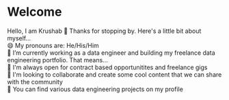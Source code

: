 # Welcome
Hello, I am Krushab 👋
Thanks for stopping by. Here's a little bit about myself...<br/>
😄 My pronouns are: He/His/Him <br/>
🔭 I’m currently working as a data engineer and building my freelance data engineering portfolio. That means... <br/>
👯 I'm always open for contract based opportunitites and freelance gigs <br/>
💬 I'm looking to collaborate and create some cool content that we can share with the community <br/>
🤘 You can find various data engineering projects on my profile <br/>
